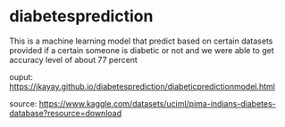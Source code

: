 # diabetesprediction


This is a machine learning model that predict based on certain datasets provided if a certain someone is diabetic or not and we were able to get accuracy level of about 77 percent


ouput: https://jkayay.github.io/diabetesprediction/diabeticpredictionmodel.html



source: https://www.kaggle.com/datasets/uciml/pima-indians-diabetes-database?resource=download
